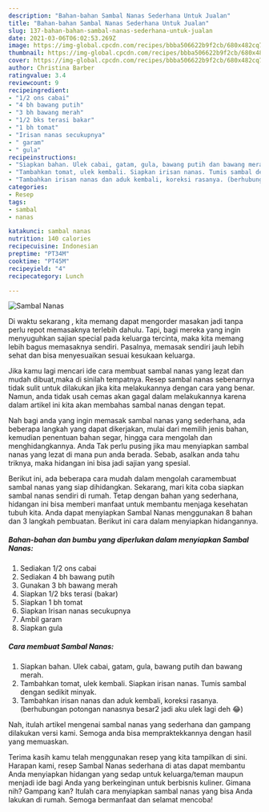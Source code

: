 ```yaml
---
description: "Bahan-bahan Sambal Nanas Sederhana Untuk Jualan"
title: "Bahan-bahan Sambal Nanas Sederhana Untuk Jualan"
slug: 137-bahan-bahan-sambal-nanas-sederhana-untuk-jualan
date: 2021-03-06T06:02:53.269Z
image: https://img-global.cpcdn.com/recipes/bbba506622b9f2cb/680x482cq70/sambal-nanas-foto-resep-utama.jpg
thumbnail: https://img-global.cpcdn.com/recipes/bbba506622b9f2cb/680x482cq70/sambal-nanas-foto-resep-utama.jpg
cover: https://img-global.cpcdn.com/recipes/bbba506622b9f2cb/680x482cq70/sambal-nanas-foto-resep-utama.jpg
author: Christina Barber
ratingvalue: 3.4
reviewcount: 9
recipeingredient:
- "1/2 ons cabai"
- "4 bh bawang putih"
- "3 bh bawang merah"
- "1/2 bks terasi bakar"
- "1 bh tomat"
- "Irisan nanas secukupnya"
- " garam"
- " gula"
recipeinstructions:
- "Siapkan bahan. Ulek cabai, gatam, gula, bawang putih dan bawang merah."
- "Tambahkan tomat, ulek kembali. Siapkan irisan nanas. Tumis sambal dengan sedikit minyak."
- "Tambahkan irisan nanas dan aduk kembali, koreksi rasanya. (berhubungan potongan nanasnya besar2 jadi aku ulek lagi deh 😂)"
categories:
- Resep
tags:
- sambal
- nanas

katakunci: sambal nanas 
nutrition: 140 calories
recipecuisine: Indonesian
preptime: "PT34M"
cooktime: "PT45M"
recipeyield: "4"
recipecategory: Lunch

---
```



![Sambal Nanas](https://img-global.cpcdn.com/recipes/bbba506622b9f2cb/680x482cq70/sambal-nanas-foto-resep-utama.jpg)

Di waktu  sekarang , kita memang dapat mengorder masakan jadi tanpa perlu repot memasaknya terlebih dahulu. Tapi, bagi mereka yang ingin menyuguhkan sajian special pada keluarga tercinta, maka kita memang lebih bagus memasaknya sendiri. Pasalnya, memasak sendiri jauh lebih sehat dan bisa menyesuaikan sesuai kesukaan keluarga.

Jika kamu lagi mencari ide cara membuat sambal nanas yang lezat dan mudah dibuat,maka di sinilah tempatnya. Resep sambal nanas  sebenarnya tidak sulit untuk dilakukan jika kita melakukannya dengan cara yang benar. Namun, anda tidak usah cemas akan gagal dalam melakukannya 
karena dalam artikel ini kita akan membahas sambal nanas dengan tepat.  



Nah bagi anda yang ingin memasak sambal nanas yang sederhana, ada beberapa langkah yang dapat dikerjakan, mulai dari memilih jenis bahan, kemudian penentuan bahan segar, hingga cara mengolah dan menghidangkannya. Anda Tak perlu pusing jika mau menyiapkan sambal nanas yang lezat di mana pun anda berada. Sebab, asalkan anda  tahu triknya, maka hidangan ini bisa jadi sajian yang spesial.

Berikut ini, ada beberapa cara mudah dalam mengolah caramembuat sambal nanas yang siap dihidangkan. Sekarang, mari kita coba siapkan sambal nanas sendiri di rumah. Tetap dengan bahan yang sederhana, hidangan ini bisa memberi manfaat untuk membantu menjaga kesehatan tubuh kita. Anda dapat menyiapkan Sambal Nanas menggunakan 8 bahan dan 3 langkah pembuatan. Berikut ini cara dalam menyiapkan hidangannya.

<!--inarticleads1-->

##### Bahan-bahan dan bumbu yang diperlukan dalam menyiapkan Sambal Nanas:

1. Sediakan 1/2 ons cabai
1. Sediakan 4 bh bawang putih
1. Gunakan 3 bh bawang merah
1. Siapkan 1/2 bks terasi (bakar)
1. Siapkan 1 bh tomat
1. Siapkan Irisan nanas secukupnya
1. Ambil  garam
1. Siapkan  gula




<!--inarticleads2-->

##### Cara membuat Sambal Nanas:

1. Siapkan bahan. Ulek cabai, gatam, gula, bawang putih dan bawang merah.
1. Tambahkan tomat, ulek kembali. Siapkan irisan nanas. Tumis sambal dengan sedikit minyak.
1. Tambahkan irisan nanas dan aduk kembali, koreksi rasanya. (berhubungan potongan nanasnya besar2 jadi aku ulek lagi deh 😂)




Nah, itulah artikel mengenai  sambal nanas  yang sederhana dan gampang dilakukan versi kami. Semoga anda bisa mempraktekkannya dengan hasil yang memuaskan. 

Terima kasih kamu telah menggunakan resep yang kita tampilkan di sini. Harapan kami, resep  Sambal Nanas sederhana di atas dapat membantu Anda menyiapkan hidangan yang sedap untuk keluarga/teman maupun menjadi ide bagi Anda yang berkeinginan untuk berbisnis kuliner. Gimana nih? Gampang kan? Itulah cara menyiapkan sambal nanas yang bisa Anda lakukan di rumah. Semoga bermanfaat dan selamat mencoba!

